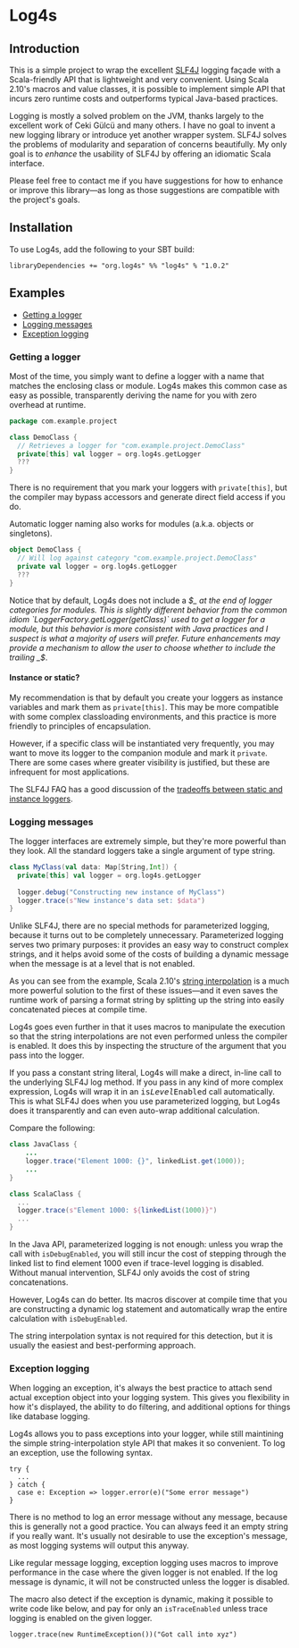 # Log4s #

## Introduction ##

This is a simple project to wrap the excellent [SLF4J](http://slf4j.org/)
logging façade with a Scala-friendly API that is lightweight and very 
convenient.  Using Scala 2.10's macros and value classes, it is possible to 
implement simple API that incurs zero runtime costs and outperforms typical
Java-based practices.

Logging is mostly a solved problem on the JVM, thanks largely to the excellent 
work of Ceki Gülcü and many others.  I have no goal to invent a new logging 
library or introduce yet another wrapper system.  SLF4J solves the problems 
of modularity and separation of concerns beautifully.  My only goal is to 
*enhance* the usability of SLF4J by offering an idiomatic Scala interface.

Please feel free to contact me if you have suggestions for how to enhance or 
improve this library—as long as those suggestions are compatible with the 
project's goals.

## Installation ##

To use Log4s, add the following to your SBT build:

    libraryDependencies += "org.log4s" %% "log4s" % "1.0.2"

## Examples ##

- [Getting a logger](#getting-a-logger)
- [Logging messages](#logging-messages)
- [Exception logging](#exception-logging)

### Getting a logger ###

Most of the time, you simply want to define a logger with a name that matches
the enclosing class or module.  Log4s makes this common case as easy as 
possible, transparently deriving the name for you with zero overhead at runtime. 

```scala
package com.example.project

class DemoClass {
  // Retrieves a logger for "com.example.project.DemoClass"
  private[this] val logger = org.log4s.getLogger 
  ???
} 
```

There is no requirement that you mark your loggers with `private[this]`, but 
the compiler may bypass accessors and generate direct field access if you do.

Automatic logger naming also works for modules (a.k.a. objects or 
singletons).

```scala
object DemoClass {
  // Will log against category "com.example.project.DemoClass"
  private val logger = org.log4s.getLogger
  ???
}
```

Notice that by default, Log4s does not include a _$_ at the end of logger 
categories for modules.  This is slightly different behavior from the common 
idiom `LoggerFactory.getLogger(getClass)` used to get a logger for a module, 
but this behavior is more consistent with Java practices and I suspect is what 
a majority of users will prefer.  Future enhancements may provide a mechanism 
to allow the user to choose whether to include the trailing _$_.    

#### Instance or static? ####

My recommendation is that by default you create your loggers as instance 
variables and mark them as `private[this]`.  This may be more compatible with 
some complex classloading environments, and this practice is more friendly to 
principles of encapsulation.

However, if a specific class will be instantiated very frequently, you may 
want to move its logger to the companion module and mark it `private`. 
There are some cases where greater visibility is justified, but these are 
infrequent for most applications.

The SLF4J FAQ has a good discussion of the [tradeoffs between static and 
instance loggers](http://slf4j.org/faq.html#declared_static).

### Logging messages ###

The logger interfaces are extremely simple, but they're more powerful than 
they look.  All the standard loggers take a single argument of type string. 

```scala
class MyClass(val data: Map[String,Int]) {
  private[this] val logger = org.log4s.getLogger
  
  logger.debug("Constructing new instance of MyClass")
  logger.trace(s"New instance's data set: $data")
}
```

Unlike SLF4J, there are no special methods for parameterized logging, because 
it turns out to be completely unnecessary.  Parameterized logging serves two 
primary purposes: it provides an easy way to construct complex strings, and it 
helps avoid some of the costs of building a dynamic message when the message 
is at a level that is not enabled.

As you can see from the example, Scala 2.10's 
[string interpolation](http://docs.scala-lang.org/overviews/core/string-interpolation.html) 
is a much more powerful solution to the first of these issues—and it even saves
the runtime work of parsing a format string by splitting up the string into
easily concatenated pieces at compile time.

Log4s goes even further in that it uses macros to manipulate the execution so 
that the string interpolations are not even performed unless the compiler is 
enabled.  It does this by inspecting the structure of the argument that you 
pass into the logger.  

If you pass a constant string literal, Log4s will make a direct, in-line call 
to the underlying SLF4J log method.  If you pass in any kind of more complex
expression, Log4s will wrap it in an <tt>is<i>Level</i>Enabled</tt> call
automatically.  This is what SLF4J does when you use parameterized logging, but
Log4s does it transparently and can even auto-wrap additional calculation.

Compare the following:

```java
class JavaClass {
    ...    
    logger.trace("Element 1000: {}", linkedList.get(1000));
    ...
}
```

```scala
class ScalaClass {
  ...
  logger.trace(s"Element 1000: ${linkedList(1000)}")
  ...
}
```

In the Java API, parameterized logging is not enough: unless you wrap the call
with `isDebugEnabled`, you will still incur the cost of stepping through the
linked list to find element 1000 even if trace-level logging is disabled.  
Without manual intervention, SLF4J only avoids the cost of string 
concatenations.

However, Log4s can do better. Its macros discover at compile time that you are
constructing a dynamic log statement and automatically wrap the entire
calculation with `isDebugEnabled`.

The string interpolation syntax is not required for this detection, but it 
is usually the easiest and best-performing approach. 

### Exception logging

When logging an exception, it's always the best practice to attach send actual
exception object into your logging system. This gives you flexibility in how
it's displayed, the ability to do filtering, and additional options for things
like database logging.

Log4s allows you to pass exceptions into your logger, while still maintining
the simple string-interpolation style API that makes it so convenient. To log
an exception, use the following syntax.

```
try {
  ...
} catch {
  case e: Exception => logger.error(e)("Some error message")
}
```

There is no method to log an error message without any message, because this
is generally not a good practice. You can always feed it an empty string if
you really want. It's usually not desirable to use the exception's message, as
most logging systems will output this anyway.

Like regular message logging, exception logging uses macros to improve
performance in the case where the given logger is not enabled. If the log
message is dynamic, it will not be constructed unless the logger is disabled.

The macro also detect if the exception is dynamic, making it possible to write
code like below, and pay for only an `isTraceEnabled` unless trace logging is
enabled on the given logger.

```
logger.trace(new RuntimeException())("Got call into xyz")
```
